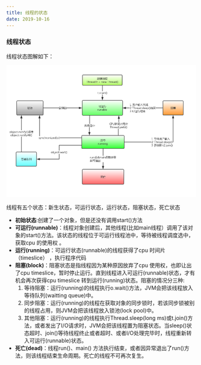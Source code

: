 ```yaml
---
title: 线程的状态
date: 2019-10-16
---
```

### 线程状态

线程状态图解如下：

![图解](https://raw.githubusercontent.com/mxsm/document/master/image/JSE/Java%E7%BA%BF%E7%A8%8B%E8%BF%90%E8%A1%8C%E5%9B%BE.png)

线程有五个状态：新生状态，可运行状态，运行状态，阻塞状态，死亡状态

- **初始状态**:创建了一个对象，但是还没有调用start()方法
- **可运行(runnable)**：线程对象创建后，其他线程(比如main线程）调用了该对象的start()方法。该状态的线程位于可运行线程池中，等待被线程调度选中，获取cpu 的使用权 。
- **运行(running)**：可运行状态(runnable)的线程获得了cpu 时间片（timeslice） ，执行程序代码
- **阻塞(block)**：阻塞状态是指线程因为某种原因放弃了cpu 使用权，也即让出了cpu timeslice，暂时停止运行。直到线程进入可运行(runnable)状态，才有机会再次获得cpu timeslice 转到运行(running)状态。阻塞的情况分三种:
  1. 等待阻塞：运行(running)的线程执行o.wait()方法，JVM会把该线程放入等待队列(waitting queue)中。
  2. 同步阻塞：运行(running)的线程在获取对象的同步锁时，若该同步锁被别的线程占用，则JVM会把该线程放入锁池(lock pool)中。
  3. 其他阻塞：运行(running)的线程执行Thread.sleep(long ms)或t.join()方法，或者发出了I/O请求时，JVM会把该线程置为阻塞状态。当sleep()状态超时、join()等待线程终止或者超时、或者I/O处理完毕时，线程重新转入可运行(runnable)状态。
- **死亡(dead)**：线程run()、main() 方法执行结束，或者因异常退出了run()方法，则该线程结束生命周期。死亡的线程不可再次复生。

